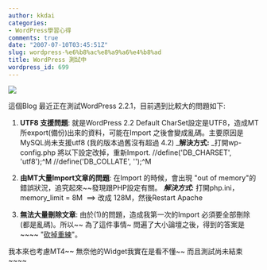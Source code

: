 ```yaml
---
author: kkdai
categories:
- WordPress學習心得
comments: true
date: "2007-07-10T03:45:51Z"
slug: wordpress-%e6%b8%ac%e8%a9%a6%e4%b8%ad
title: WordPress 測試中
wordpress_id: 699
---
```


[![](http://tbn0.google.com/images?q=tbn:p1GuKD01xXXyOM:http://aptgetanarchy.org/files/pictures/wordpress.png)](http://aptgetanarchy.org/files/pictures/wordpress.png)

這個Blog 最近正在測試WordPress 2.2.1，目前遇到比較大的問題如下:



	
  1. **UTF8 支援問題**:
就是WordPress 2.2 Default CharSet設定是UTF8，造成MT所export(備份)出來的資料，可能在Import 之後會變成亂碼。主要原因是MySQL尚未支援utf8 (我的版本過舊沒有超過 4.2)
_**解決方式:**
_打開wp-config.php 將以下設定改掉，重新Import.
//define('DB_CHARSET', 'utf8');^M
//define('DB_COLLATE', '');^M

	
  2. **由MT大量Import文章的問題**:
在Import 的時候，會出現 "out of memory"的錯誤狀況，追究起來~~發現跟PHP設定有關。
_**解決方式:**_
打開php.ini，
memory_limit = 8M  ==> 改成 128M，然後Restart Apache

	
  3. **無法大量刪除文章**:
由於(1)的問題，造成我第一次的Import 必須要全部刪除(都是亂碼)。所以~~ 為了這件事情~ 問遍了大小論壇之後，得到的答案是~~~~ "[砍掉重練](http://blog.woixv.com/?p=464)"。


我本來也考慮MT4~~ 無奈他的Widget我實在是看不懂~~ 而且測試尚未結束~~~~
